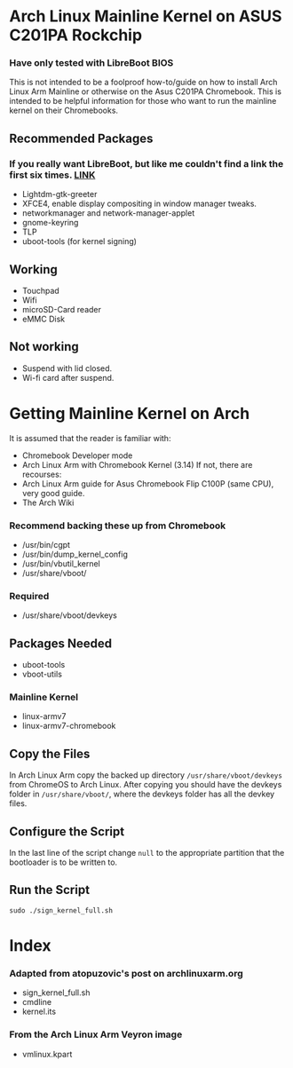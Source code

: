 # Arch Linux Mainline Kernel on ASUS C201PA Rockchip
### Have only tested with LibreBoot BIOS
This is not intended to be a foolproof how-to/guide on how to install
Arch Linux Arm Mainline or otherwise on the Asus C201PA Chromebook.
This is intended to be helpful information for those who want to 
run the mainline kernel on their Chromebooks.

## Recommended Packages
### If you really want LibreBoot, but like me couldn't find a link the first six times. [LINK](https://www.mirrorservice.org/sites/libreboot.org/release/stable/20160902/rom/depthcharge/)
* Lightdm-gtk-greeter
* XFCE4, enable display compositing in window manager tweaks.
* networkmanager and network-manager-applet
* gnome-keyring
* TLP
* uboot-tools (for kernel signing)

## Working
* Touchpad
* Wifi
* microSD-Card reader
* eMMC Disk

## Not working
* Suspend with lid closed.
* Wi-fi card after suspend.

# Getting Mainline Kernel on Arch
It is assumed that the reader is familiar with:
* Chromebook Developer mode
* Arch Linux Arm with Chromebook Kernel (3.14)
If not, there are recourses:
* Arch Linux Arm guide for Asus Chromebook Flip C100P (same CPU), very good guide.
* The Arch Wiki

### Recommend backing these up from Chromebook
* /usr/bin/cgpt
* /usr/bin/dump_kernel_config
* /usr/bin/vbutil_kernel
* /usr/share/vboot/
### Required
* /usr/share/vboot/devkeys

## Packages Needed
* uboot-tools
* vboot-utils
### Mainline Kernel
* linux-armv7
* linux-armv7-chromebook

## Copy the Files
In Arch Linux Arm copy the backed up directory `/usr/share/vboot/devkeys`
from ChromeOS to Arch Linux. After copying you should have the devkeys 
folder in `/usr/share/vboot/`, where the devkeys folder has all the devkey
files.

## Configure the Script
In the last line of the script change `null` to the appropriate 
partition that the bootloader is to be written to.

## Run the Script
`sudo ./sign_kernel_full.sh`

# Index
### Adapted from atopuzovic's post on archlinuxarm.org
* sign_kernel_full.sh
* cmdline
* kernel.its
### From the Arch Linux Arm Veyron image
* vmlinux.kpart
